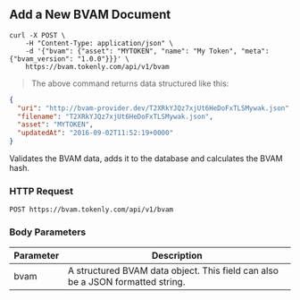 ## Add a New BVAM Document


```shell
curl -X POST \
    -H "Content-Type: application/json" \
    -d '{"bvam": {"asset": "MYTOKEN", "name": "My Token", "meta": {"bvam_version": "1.0.0"}}}' \
    https://bvam.tokenly.com/api/v1/bvam
```



> The above command returns data structured like this:

```json
{
  "uri": "http://bvam-provider.dev/T2XRkYJQz7xjUt6HeDoFxTLSMywak.json",
  "filename": "T2XRkYJQz7xjUt6HeDoFxTLSMywak.json",
  "asset": "MYTOKEN",
  "updatedAt": "2016-09-02T11:52:19+0000"
}
```

Validates the BVAM data, adds it to the database and calculates the BVAM hash.


### HTTP Request

`POST https://bvam.tokenly.com/api/v1/bvam`


### Body Parameters

Parameter | Description
--------- | -----------
bvam      | A structured BVAM data object.  This field can also be a JSON formatted string.
